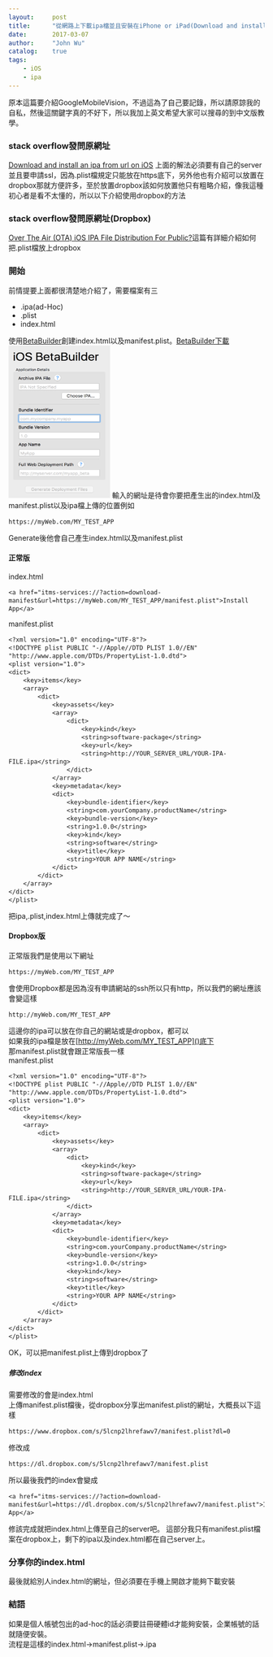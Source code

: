 ```yaml
---
layout:     post
title:      "從網路上下載ipa檔並且安裝在iPhone or iPad(Download and install an ipa from url on iOS)"
date:       2017-03-07
author:     "John Wu"
catalog:    true
tags:
    - iOS
    - ipa
---
```


原本這篇要介紹GoogleMobileVision，不過這為了自己要記錄，所以請原諒我的自私，然後這關鍵字真的不好下，所以我加上英文希望大家可以搜尋的到中文版教學。

### stack overflow發問原網址
 
[Download and install an ipa from url on iOS](http://stackoverflow.com/questions/23561370/download-and-install-an-ipa-from-url-on-ios) 上面的解法必須要有自己的server並且要申請ssl，因為.plist檔規定只能放在https底下，另外他也有介紹可以放置在dropbox那就方便許多，至於放置dropbox該如何放置他只有粗略介紹，像我這種初心者是看不太懂的，所以以下介紹使用dropbox的方法<br>

### stack overflow發問原網址(Dropbox)
[Over The Air (OTA) iOS IPA File Distribution For Public?](http://stackoverflow.com/questions/26042508/over-the-air-ota-ios-ipa-file-distribution-for-public)這篇有詳細介紹如何把.plist檔放上dropbox

### 開始
前情提要上面都很清楚地介紹了，需要檔案有三
- .ipa(ad-Hoc)
- .plist
- index.html

使用[BetaBuilder](http://www.hanchorllc.com/2010/08/24/introducing-ios-beta-builder/)創建index.html以及manifest.plist。[BetaBuilder下載](https://s3-ap-southeast-1.amazonaws.com/problem-arc/Beta-Builder/BetaBuilder.zip)
<img src="/img/post/2017-03-07-install-ipa-from-url/betaBuilder.png" style="width: 200px; height: 300px;"/>
輸入的網址是待會你要把產生出的index.html及manifest.plist以及ipa檔上傳的位置例如 
```
https://myWeb.com/MY_TEST_APP
```
Generate後他會自己產生index.html以及manifest.plist

#### 正常版
index.html
```
<a href="itms-services://?action=download-manifest&url=https://myWeb.com/MY_TEST_APP/manifest.plist">Install App</a>
```
manifest.plist
```
<?xml version="1.0" encoding="UTF-8"?>
<!DOCTYPE plist PUBLIC "-//Apple//DTD PLIST 1.0//EN" "http://www.apple.com/DTDs/PropertyList-1.0.dtd">
<plist version="1.0">
<dict>
    <key>items</key>
    <array>
        <dict>
            <key>assets</key>
            <array>
                <dict>
                    <key>kind</key>
                    <string>software-package</string>
                    <key>url</key>
                    <string>http://YOUR_SERVER_URL/YOUR-IPA-FILE.ipa</string>
                </dict>
            </array>
            <key>metadata</key>
            <dict>
                <key>bundle-identifier</key>
                <string>com.yourCompany.productName</string>
                <key>bundle-version</key>
                <string>1.0.0</string>
                <key>kind</key>
                <string>software</string>
                <key>title</key>
                <string>YOUR APP NAME</string>
            </dict>
        </dict>
    </array>
</dict>
</plist>
```
把ipa,.plist,index.html上傳就完成了～

#### Dropbox版
正常版我們是使用以下網址
```
https://myWeb.com/MY_TEST_APP
```
會使用Dropbox都是因為沒有申請網站的ssh所以只有http，所以我們的網址應該會變這樣
```
http://myWeb.com/MY_TEST_APP
```
這邊你的ipa可以放在你自己的網站或是dropbox，都可以<br>
如果我的ipa檔是放在[http://myWeb.com/MY_TEST_APP]()底下<br>
那manifest.plist就會跟正常版長一樣<br>
manifest.plist
```
<?xml version="1.0" encoding="UTF-8"?>
<!DOCTYPE plist PUBLIC "-//Apple//DTD PLIST 1.0//EN" "http://www.apple.com/DTDs/PropertyList-1.0.dtd">
<plist version="1.0">
<dict>
    <key>items</key>
    <array>
        <dict>
            <key>assets</key>
            <array>
                <dict>
                    <key>kind</key>
                    <string>software-package</string>
                    <key>url</key>
                    <string>http://YOUR_SERVER_URL/YOUR-IPA-FILE.ipa</string>
                </dict>
            </array>
            <key>metadata</key>
            <dict>
                <key>bundle-identifier</key>
                <string>com.yourCompany.productName</string>
                <key>bundle-version</key>
                <string>1.0.0</string>
                <key>kind</key>
                <string>software</string>
                <key>title</key>
                <string>YOUR APP NAME</string>
            </dict>
        </dict>
    </array>
</dict>
</plist>
```

OK，可以把manifest.plist上傳到dropbox了
##### 修改index
需要修改的會是index.html<br>
上傳manifest.plist檔後，從dropbox分享出manifest.plist的網址，大概長以下這樣
```
https://www.dropbox.com/s/5lcnp2lhrefawv7/manifest.plist?dl=0
```
修改成
```
https://dl.dropbox.com/s/5lcnp2lhrefawv7/manifest.plist
```

所以最後我們的index會變成

```
<a href="itms-services://?action=download-manifest&url=https://dl.dropbox.com/s/5lcnp2lhrefawv7/manifest.plist">Install App</a>
```

修該完成就把index.html上傳至自己的server吧。
這部分我只有manifest.plist檔案在dropbox上，剩下的ipa以及index.html都在自己server上。

### 分享你的index.html
最後就給別人index.html的網址，但必須要在手機上開啟才能夠下載安裝<br>


### 結語
如果是個人帳號包出的ad-hoc的話必須要註冊硬體id才能夠安裝，企業帳號的話就隨便安裝。<br>
流程是這樣的index.html->manifest.plist->.ipa
